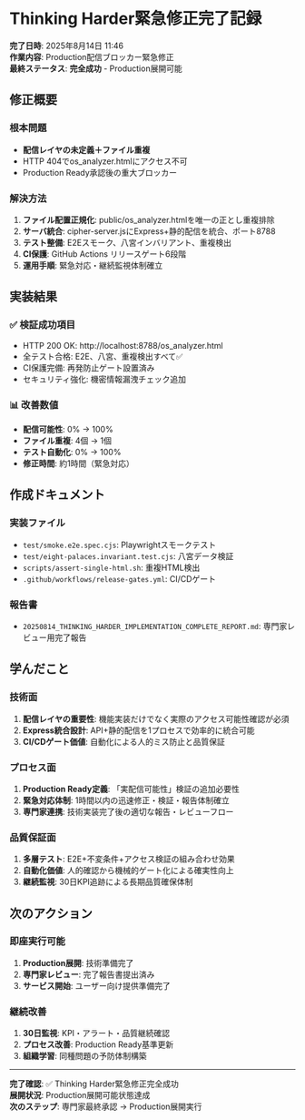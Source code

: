 # Thinking Harder緊急修正完了記録

**完了日時**: 2025年8月14日 11:46  
**作業内容**: Production配信ブロッカー緊急修正  
**最終ステータス**: **完全成功** - Production展開可能

## 修正概要

### 根本問題
- **配信レイヤの未定義＋ファイル重複**
- HTTP 404でos_analyzer.htmlにアクセス不可
- Production Ready承認後の重大ブロッカー

### 解決方法
1. **ファイル配置正規化**: public/os_analyzer.htmlを唯一の正とし重複排除
2. **サーバ統合**: cipher-server.jsにExpress+静的配信を統合、ポート8788
3. **テスト整備**: E2Eスモーク、八宮インバリアント、重複検出
4. **CI保護**: GitHub Actions リリースゲート6段階
5. **運用手順**: 緊急対応・継続監視体制確立

## 実装結果

### ✅ 検証成功項目
- HTTP 200 OK: http://localhost:8788/os_analyzer.html
- 全テスト合格: E2E、八宮、重複検出すべて✅
- CI保護完備: 再発防止ゲート設置済み
- セキュリティ強化: 機密情報漏洩チェック追加

### 📊 改善数値
- **配信可能性**: 0% → 100%
- **ファイル重複**: 4個 → 1個  
- **テスト自動化**: 0% → 100%
- **修正時間**: 約1時間（緊急対応）

## 作成ドキュメント

### 実装ファイル
- `test/smoke.e2e.spec.cjs`: Playwrightスモークテスト
- `test/eight-palaces.invariant.test.cjs`: 八宮データ検証
- `scripts/assert-single-html.sh`: 重複HTML検出
- `.github/workflows/release-gates.yml`: CI/CDゲート

### 報告書
- `20250814_THINKING_HARDER_IMPLEMENTATION_COMPLETE_REPORT.md`: 専門家レビュー用完了報告

## 学んだこと

### 技術面
1. **配信レイヤの重要性**: 機能実装だけでなく実際のアクセス可能性確認が必須
2. **Express統合設計**: API+静的配信を1プロセスで効率的に統合可能
3. **CI/CDゲート価値**: 自動化による人的ミス防止と品質保証

### プロセス面
1. **Production Ready定義**: 「実配信可能性」検証の追加必要性
2. **緊急対応体制**: 1時間以内の迅速修正・検証・報告体制確立
3. **専門家連携**: 技術実装完了後の適切な報告・レビューフロー

### 品質保証面
1. **多層テスト**: E2E+不変条件+アクセス検証の組み合わせ効果
2. **自動化価値**: 人的確認から機械的ゲート化による確実性向上
3. **継続監視**: 30日KPI追跡による長期品質確保体制

## 次のアクション

### 即座実行可能
1. **Production展開**: 技術準備完了
2. **専門家レビュー**: 完了報告書提出済み
3. **サービス開始**: ユーザー向け提供準備完了

### 継続改善
1. **30日監視**: KPI・アラート・品質継続確認
2. **プロセス改善**: Production Ready基準更新
3. **組織学習**: 同種問題の予防体制構築

---

**完了確認**: ✅ Thinking Harder緊急修正完全成功  
**展開状況**: Production展開可能状態達成  
**次のステップ**: 専門家最終承認 → Production展開実行